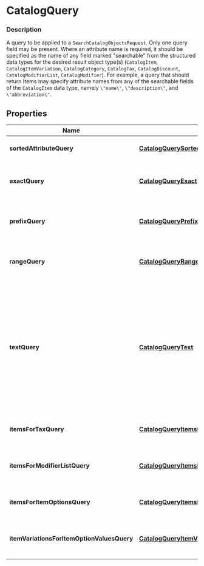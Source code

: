 
# CatalogQuery

### Description

A query to be applied to a `SearchCatalogObjectsRequest`. Only one query field may be present.  Where an attribute name is required, it should be specified as the name of any field marked \"searchable\" from the structured data types for the desired result object type(s) (`CatalogItem`, `CatalogItemVariation`, `CatalogCategory`, `CatalogTax`, `CatalogDiscount`, `CatalogModifierList`, `CatalogModifier`).  For example, a query that should return Items may specify attribute names from any of the searchable fields of the `CatalogItem` data type, namely `\"name\"`, `\"description\"`, and `\"abbreviation\"`.

## Properties
Name | Type | Description | Notes
------------ | ------------- | ------------- | -------------
**sortedAttributeQuery** | [**CatalogQuerySortedAttribute**](CatalogQuerySortedAttribute.md) | A query that returns all objects, sorted by the given attribute. |  [optional]
**exactQuery** | [**CatalogQueryExact**](CatalogQueryExact.md) | A query that returns only objects for which the given (string-valued) attribute has the given case-insensitive value. |  [optional]
**prefixQuery** | [**CatalogQueryPrefix**](CatalogQueryPrefix.md) | A query that returns only objects for which the given (string-valued) attribute has the given case-insensitive prefix. |  [optional]
**rangeQuery** | [**CatalogQueryRange**](CatalogQueryRange.md) | A query that returns only objects for which the given (integer-valued) attribute lies in the given range. |  [optional]
**textQuery** | [**CatalogQueryText**](CatalogQueryText.md) | A query that returns only objects whose searchable attributes contain all of the given keywords as prefixes. For example, if a &#x60;CatalogItem&#x60; contains attributes &#x60;{\&quot;name\&quot;: \&quot;t-shirt\&quot;}&#x60; and &#x60;{\&quot;description\&quot;: \&quot;Small, Purple\&quot;}&#x60;, it will be matched by the query &#x60;{\&quot;keywords\&quot;: [\&quot;shirt\&quot;, \&quot;sma\&quot;, \&quot;purp\&quot;]}&#x60;. |  [optional]
**itemsForTaxQuery** | [**CatalogQueryItemsForTax**](CatalogQueryItemsForTax.md) | A query that returns all &#x60;CatalogItem&#x60;s that have any of the given &#x60;CatalogTax&#x60;es enabled. |  [optional]
**itemsForModifierListQuery** | [**CatalogQueryItemsForModifierList**](CatalogQueryItemsForModifierList.md) | A query that returns all &#x60;CatalogItem&#x60;s that have any of the given &#x60;CatalogModifierList&#x60;s enabled. |  [optional]
**itemsForItemOptionsQuery** | [**CatalogQueryItemsForItemOptions**](CatalogQueryItemsForItemOptions.md) | A query that returns all &#x60;CatalogItem&#x60;s that have all of the given &#x60;CatalogItemOption&#x60;s. |  [optional]
**itemVariationsForItemOptionValuesQuery** | [**CatalogQueryItemVariationsForItemOptionValues**](CatalogQueryItemVariationsForItemOptionValues.md) | A query that returns all &#x60;CatalogItemVariation&#x60;s that have all of the given &#x60;CatalogItemOption&#x60; values. |  [optional]



